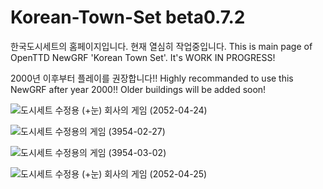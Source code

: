 # Korean-Town-Set beta0.7.2

한국도시세트의 홈페이지입니다. 현재 열심히 작업중입니다. 
This is main page of OpenTTD NewGRF 'Korean Town Set'. It's WORK IN PROGRESS!

2000년 이후부터 플레이를 권장합니다!!
Highly recommanded to use this NewGRF after year 2000!! Older buildings will be added soon!

![도시세트 수정용 (+눈) 회사의 게임 (2052-04-24)](https://github.com/SerpensNebula/Korean-Town-Set/assets/75788864/3bdf169b-36eb-41ae-8e11-763e777db0cb)

![도시세트 수정용의 게임 (3954-02-27)](https://github.com/SerpensNebula/Korean-Town-Set/assets/75788864/70fe0a3c-b806-48d8-8710-e76344328d44)

![도시세트 수정용의 게임 (3954-03-02)](https://github.com/SerpensNebula/Korean-Town-Set/assets/75788864/5f8ec0a2-d5f7-4d71-9ac8-a66a05024901)

![도시세트 수정용 (+눈) 회사의 게임 (2052-04-25)](https://github.com/SerpensNebula/Korean-Town-Set/assets/75788864/ecb21cdf-1021-4a45-ab99-f7010c3ca2e9)
